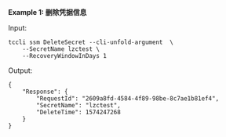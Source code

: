 **Example 1: 删除凭据信息**



Input: 

```
tccli ssm DeleteSecret --cli-unfold-argument  \
    --SecretName lzctest \
    --RecoveryWindowInDays 1
```

Output: 
```
{
    "Response": {
        "RequestId": "2609a8fd-4584-4f89-98be-8c7ae1b81ef4",
        "SecretName": "lzctest",
        "DeleteTime": 1574247268
    }
}
```

